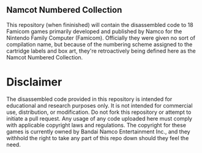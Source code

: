 ## Namcot Numbered Collection
This repository (when fininished) will contain the disassembled code to 18 Famicom games primarily developed and published by Namco for the Nintendo Family Computer (Famicom). Officially they were given no sort of compilation name, but because of the numbering scheme assigned to the cartridge labels and box art, they're retroactively being defined here as the Namcot Numbered Collection. 

# Disclaimer
The disassembled code provided in this repository is intended for educational and research purposes only. It is not intended for commercial use, distribution, or modification. Do not fork this repository or attempt to initiate a pull request. Any usage of any code uploaded here must comply with applicable copyright laws and regulations. The copyright for these games is currently owned by Bandai Namco Entertainment Inc., and they withhold the right to take any part of this repo down should they feel the need.

